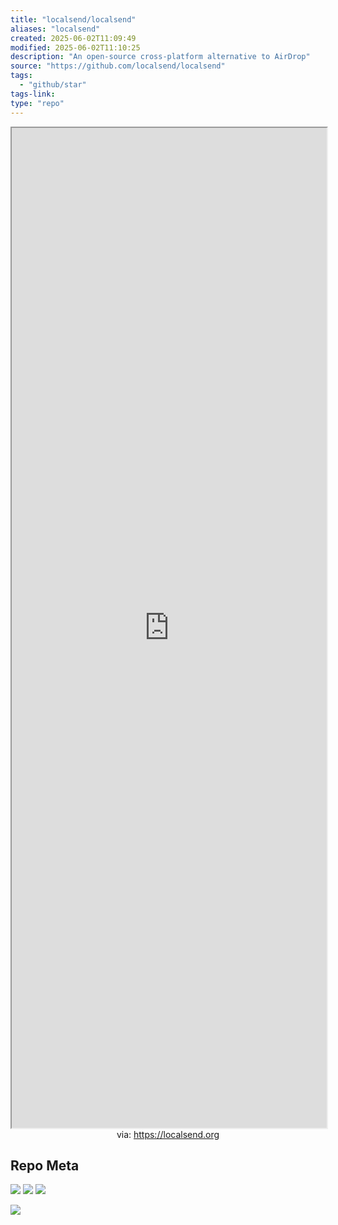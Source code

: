 ```yaml
---
title: "localsend/localsend"
aliases: "localsend"
created: 2025-06-02T11:09:49
modified: 2025-06-02T11:10:25
description: "An open-source cross-platform alternative to AirDrop"
source: "https://github.com/localsend/localsend"
tags:
  - "github/star"
tags-link:
type: "repo"
---
```


<iframe src='https://localsend.org' style='height:40vh;width:100%' class='iframe-radius' allow='fullscreen'></iframe>
<center>via: <a href='https://localsend.org' target='_blank' class='external-link'>https://localsend.org</a></center>

## Repo Meta

![](https://img.shields.io/github/stars/localsend/localsend?style=for-the-badge&label=stars) ![](https://img.shields.io/github/repo-size/localsend/localsend?style=for-the-badge&label=size) ![](https://img.shields.io/github/created-at/localsend/localsend?style=for-the-badge&label=since)

[![](https://github-readme-stats.vercel.app/api/pin/?username=localsend&repo=localsend&bg_color=00000000)](https://github.com/localsend/localsend)
